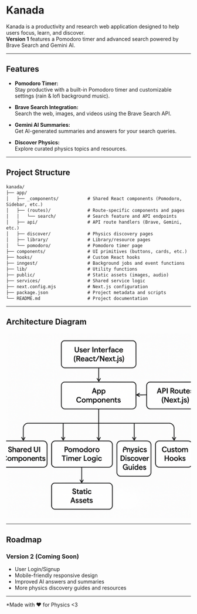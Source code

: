 # Kanada

Kanada is a productivity and research web application designed to help users focus, learn, and discover.  
**Version 1** features a Pomodoro timer and advanced search powered by Brave Search and Gemini AI.

---

## Features

- **Pomodoro Timer:**  
  Stay productive with a built-in Pomodoro timer and customizable settings (rain & lofi background music).

- **Brave Search Integration:**  
  Search the web, images, and videos using the Brave Search API.

- **Gemini AI Summaries:**  
  Get AI-generated summaries and answers for your search queries.

- **Discover Physics:**  
  Explore curated physics topics and resources.

---

## Project Structure

```
kanada/
├── app/
│   ├── _components/           # Shared React components (Pomodoro, Sidebar, etc.)
│   ├── (routes)/              # Route-specific components and pages
│   │   └── search/            # Search feature and API endpoints
│   ├── api/                   # API route handlers (Brave, Gemini, etc.)
│   ├── discover/              # Physics discovery pages
│   ├── library/               # Library/resource pages
│   └── pomodoro/              # Pomodoro timer page
├── components/                # UI primitives (buttons, cards, etc.)
├── hooks/                     # Custom React hooks
├── inngest/                   # Background jobs and event functions
├── lib/                       # Utility functions
├── public/                    # Static assets (images, audio)
├── services/                  # Shared service logic
├── next.config.mjs            # Next.js configuration
├── package.json               # Project metadata and scripts
└── README.md                  # Project documentation
```

---

## Architecture Diagram

![alt text](/public/image.png)

---

## Roadmap

### Version 2 (Coming Soon)
- User Login/Signup
- Mobile-friendly responsive design
- Improved AI answers and summaries
- More physics discovery guides and resources

---


*Made with ❤️ for Physics <3